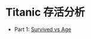 # Titanic 存活分析

* Part 1: [Survived vs Age](https://github.com/YanHaoChen/Machine-Learning-and-Data-Mining/tree/master/titanic/part1.md)